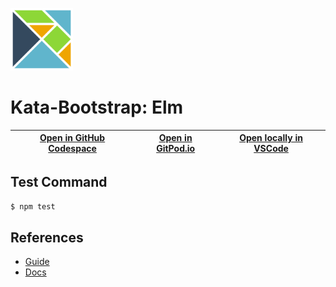 
<img width="100px" src="elm-original.svg" /></a>
# Kata-Bootstrap: Elm

| [Open in GitHub Codespace](https://github.com/codespaces/new?hide_repo_select=true&repo=rradczewski%2Fkata-bootstraps&ref=elm) | [Open in GitPod.io](https://gitpod.io/#https://github.com/rradczewski/kata-bootstraps/tree/elm) | [Open locally in VSCode](https://rradczewski.github.io/kata-bootstraps/redirect.html?url=vscode%3A%2F%2Fvscode.git%2Fclone%3Furl%3Dhttps%253A%252F%252Fgithub.com%252Frradczewski%252Fkata-bootstraps.git%26ref%3Delm) |
|---|---|---|

## Test Command

```sh
$ npm test
```

## References

- [Guide](https://guide.elm-lang.org/)
- [Docs](https://elm-lang.org/docs)
